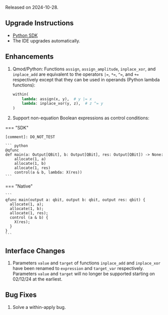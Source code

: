 Released on 2024-10-28.

## Upgrade Instructions

-   [Python SDK](../classiq_101/registration_installations.md/#platform-version-updates)
-   The IDE upgrades automatically.

## Enhancements

1. Qmod/Python: Functions `assign`, `assign_amplitude`, `inplace_xor`, and
   `inplace_add` are equivalent to the operators `|=`, `*=`, `^=`, and `+=`
   respectively except that they can be used in operands (Python lambda
   functions):

    [comment]: DO_NOT_TEST

    ```python
    within(
        lambda: assign(x, y),  # y |= x
        lambda: inplace_xor(y, z),  # z ^= y
    )
    ```

2. Support non-equation Boolean expressions as control conditions:

=== "SDK"

    [comment]: DO_NOT_TEST

    ``` python
    @qfunc
    def main(a: Output[QBit], b: Output[QBit], res: Output[QBit]) -> None:
        allocate(1, a)
        allocate(1, b)
        allocate(1, res)
        control(a & b, lambda: X(res))
    ```

=== "Native"

    ```
    qfunc main(output a: qbit, output b: qbit, output res: qbit) {
      allocate(1, a);
      allocate(1, b);
      allocate(1, res);
      control (a & b) {
        X(res);
      }
    }
    ```

## Interface Changes

1. Parameters `value` and `target` of functions `inplace_add` and `inplace_xor`
   have been renamed to `expression` and `target_var` respectively.
   Parameters `value` and `target` will no longer be supported starting on
   02/12/24 at the earliest.

## Bug Fixes

1. Solve a within-apply bug.
